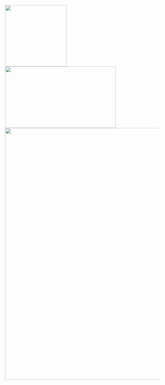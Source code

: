 <a href="https://github-readme-stats.vercel.app/api?username=shuji-oh&count_private=true&show_icons=true&bg_color=30,f06746,875191&text_color=ffffff&title_color=ffffff&icon_color=ffffff">
  <img align="left" height="200px"  src="https://github-readme-stats.vercel.app/api?username=shuji-oh&count_private=true&show_icons=true&bg_color=30,f06746,875191&text_color=ffffff&title_color=ffffff&icon_color=ffffff" />
</a>
<a href="https://github-readme-stats.vercel.app/api/top-langs/?username=shuji-oh&layout=compact&bg_color=30,f06746,875191&text_color=ffffff&title_color=ffffff&icon_color=ffffff">
  <img align="left" height="200px" width="360px" src="https://github-readme-stats.vercel.app/api/top-langs/?username=shuji-oh&layout=compact&bg_color=30,f06746,875191&text_color=ffffff&title_color=ffffff&icon_color=ffffff" />
</a>
<a href="https://github-profile-trophy.vercel.app/?username=shuji-oh&theme=tokyonight&column=7">
  <img align="left" width="820px" src="https://github-profile-trophy.vercel.app/?username=shuji-oh&theme=tokyonight&column=7" />
</a>
